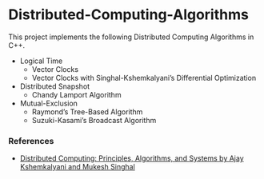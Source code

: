 # Distributed-Computing-Algorithms

This project implements the following Distributed Computing Algorithms in C++.
- Logical Time 
  - Vector Clocks
  - Vector Clocks with Singhal-Kshemkalyani’s Differential Optimization
- Distributed Snapshot
  - Chandy Lamport Algorithm
- Mutual-Exclusion
  - Raymond’s Tree-Based Algorithm
  - Suzuki-Kasami’s Broadcast Algorithm
  
### References
- <a href="../Reading-Material/Distributed Computing: Principles, Algorithms, and Systems by Ajay Kshemkalyani and Mukesh Singhal.pdf">Distributed Computing: Principles, Algorithms, and Systems by Ajay Kshemkalyani and Mukesh Singhal</a>
